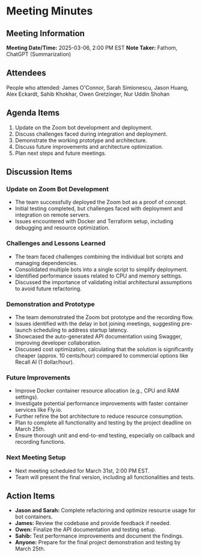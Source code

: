 # Meeting Minutes

## Meeting Information

**Meeting Date/Time:** 2025-03-06, 2:00 PM EST
**Note Taker:** Fathom, ChatGPT (Summarization)

## Attendees

People who attended: James O'Connor, Sarah Simionescu, Jason Huang, Alex Eckardt, Sahib Khokhar, Owen Gretzinger, Nur Uddin Shohan

## Agenda Items

1. Update on the Zoom bot development and deployment.
2. Discuss challenges faced during integration and deployment.
3. Demonstrate the working prototype and architecture.
4. Discuss future improvements and architecture optimization.
5. Plan next steps and future meetings.

## Discussion Items

### Update on Zoom Bot Development
- The team successfully deployed the Zoom bot as a proof of concept.
- Initial testing completed, but challenges faced with deployment and integration on remote servers.
- Issues encountered with Docker and Terraform setup, including debugging and resource optimization.

### Challenges and Lessons Learned
- The team faced challenges combining the individual bot scripts and managing dependencies.
- Consolidated multiple bots into a single script to simplify deployment.
- Identified performance issues related to CPU and memory settings.
- Discussed the importance of validating initial architectural assumptions to avoid future refactoring.

### Demonstration and Prototype
- The team demonstrated the Zoom bot prototype and the recording flow.
- Issues identified with the delay in bot joining meetings, suggesting pre-launch scheduling to address startup latency.
- Showcased the auto-generated API documentation using Swagger, improving developer collaboration.
- Discussed cost optimization, calculating that the solution is significantly cheaper (approx. 10 cents/hour) compared to commercial options like Recall AI (1 dollar/hour).

### Future Improvements
- Improve Docker container resource allocation (e.g., CPU and RAM settings).
- Investigate potential performance improvements with faster container services like Fly.io.
- Further refine the bot architecture to reduce resource consumption.
- Plan to complete all functionality and testing by the project deadline on March 25th.
- Ensure thorough unit and end-to-end testing, especially on callback and recording functions.

### Next Meeting Setup
- Next meeting scheduled for March 31st, 2:00 PM EST.
- Team will present the final version, including all functionalities and tests.

## Action Items

- **Jason and Sarah:** Complete refactoring and optimize resource usage for bot containers.
- **James:** Review the codebase and provide feedback if needed.
- **Owen:** Finalize the API documentation and testing setup.
- **Sahib:** Test performance improvements and document the findings.
- **Anyone:** Prepare for the final project demonstration and testing by March 25th.
